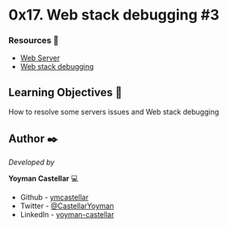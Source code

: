 # 0x17. Web stack debugging #3

### Resources 🔧

- [Web Server](https://intranet.hbtn.io/concepts/17)
- [Web stack debugging](https://intranet.hbtn.io/concepts/68)

## Learning Objectives 📖

How to resolve some servers issues and Web stack debugging

## Author ✒️

_Developed by_

**Yoyman Castellar** :computer:

- Github - [ymcastellar](https://github.com/ymcastellar)
- Twitter - [@CastellarYoyman](https://twitter.com/CastellarYoyman)
- LinkedIn - [yoyman-castellar](https://www.linkedin.com/in/yoyman-castellar/)
